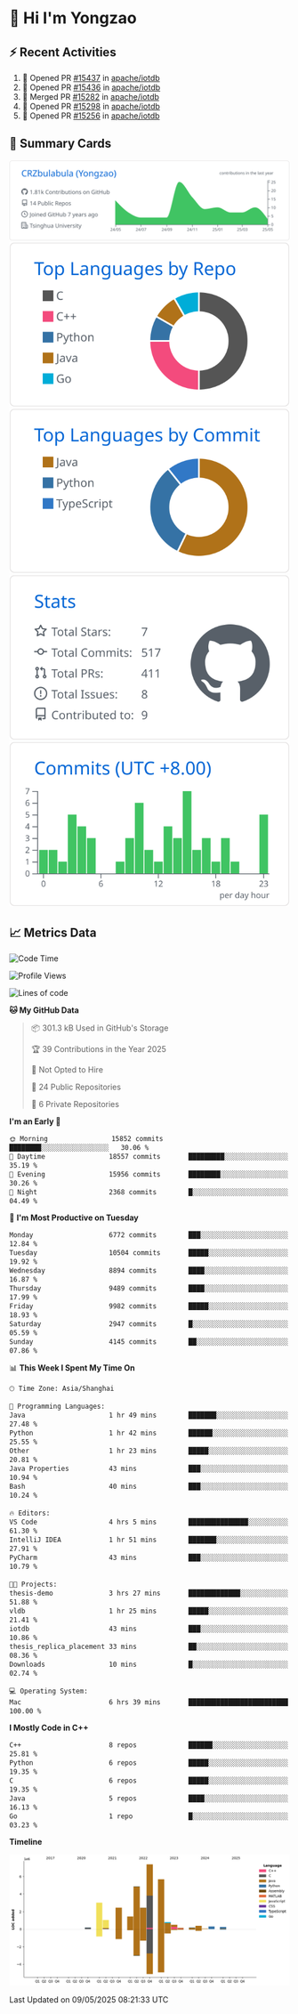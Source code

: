 # 👋 Hi I'm Yongzao

## ⚡ Recent Activities
<!--START_SECTION:activity-->
1. 💪 Opened PR [#15437](https://github.com/apache/iotdb/pull/15437) in [apache/iotdb](https://github.com/apache/iotdb)
2. 💪 Opened PR [#15436](https://github.com/apache/iotdb/pull/15436) in [apache/iotdb](https://github.com/apache/iotdb)
3. 🎉 Merged PR [#15282](https://github.com/apache/iotdb/pull/15282) in [apache/iotdb](https://github.com/apache/iotdb)
4. 💪 Opened PR [#15298](https://github.com/apache/iotdb/pull/15298) in [apache/iotdb](https://github.com/apache/iotdb)
5. 💪 Opened PR [#15256](https://github.com/apache/iotdb/pull/15256) in [apache/iotdb](https://github.com/apache/iotdb)
<!--END_SECTION:activity-->

## 🎑 Summary Cards

[![](https://raw.githubusercontent.com/CRZbulabula/CRZbulabula/main/profile-summary-card-output/github/0-profile-details.svg)](https://github.com/vn7n24fzkq/github-profile-summary-cards)
[![](https://raw.githubusercontent.com/CRZbulabula/CRZbulabula/main/profile-summary-card-output/github/1-repos-per-language.svg)](https://github.com/vn7n24fzkq/github-profile-summary-cards) [![](https://raw.githubusercontent.com/CRZbulabula/CRZbulabula/main/profile-summary-card-output/github/2-most-commit-language.svg)](https://github.com/vn7n24fzkq/github-profile-summary-cards)
[![](https://raw.githubusercontent.com/CRZbulabula/CRZbulabula/main/profile-summary-card-output/github/3-stats.svg)](https://github.com/vn7n24fzkq/github-profile-summary-cards) [![](https://raw.githubusercontent.com/CRZbulabula/CRZbulabula/main/profile-summary-card-output/github/4-productive-time.svg)](https://github.com/vn7n24fzkq/github-profile-summary-cards)

## 📈 Metrics Data

<!--START_SECTION:waka-->
![Code Time](http://img.shields.io/badge/Code%20Time-859%20hrs%2051%20mins-blue)

![Profile Views](http://img.shields.io/badge/Profile%20Views-0-blue)

![Lines of code](https://img.shields.io/badge/From%20Hello%20World%20I%27ve%20Written-30.9%20million%20lines%20of%20code-blue)

**🐱 My GitHub Data** 

> 📦 301.3 kB Used in GitHub's Storage 
 > 
> 🏆 39 Contributions in the Year 2025
 > 
> 🚫 Not Opted to Hire
 > 
> 📜 24 Public Repositories 
 > 
> 🔑 6 Private Repositories 
 > 
**I'm an Early 🐤** 

```text
🌞 Morning                15852 commits       ████████░░░░░░░░░░░░░░░░░   30.06 % 
🌆 Daytime                18557 commits       █████████░░░░░░░░░░░░░░░░   35.19 % 
🌃 Evening                15956 commits       ████████░░░░░░░░░░░░░░░░░   30.26 % 
🌙 Night                  2368 commits        █░░░░░░░░░░░░░░░░░░░░░░░░   04.49 % 
```
📅 **I'm Most Productive on Tuesday** 

```text
Monday                   6772 commits        ███░░░░░░░░░░░░░░░░░░░░░░   12.84 % 
Tuesday                  10504 commits       █████░░░░░░░░░░░░░░░░░░░░   19.92 % 
Wednesday                8894 commits        ████░░░░░░░░░░░░░░░░░░░░░   16.87 % 
Thursday                 9489 commits        ████░░░░░░░░░░░░░░░░░░░░░   17.99 % 
Friday                   9982 commits        █████░░░░░░░░░░░░░░░░░░░░   18.93 % 
Saturday                 2947 commits        █░░░░░░░░░░░░░░░░░░░░░░░░   05.59 % 
Sunday                   4145 commits        ██░░░░░░░░░░░░░░░░░░░░░░░   07.86 % 
```


📊 **This Week I Spent My Time On** 

```text
🕑︎ Time Zone: Asia/Shanghai

💬 Programming Languages: 
Java                     1 hr 49 mins        ███████░░░░░░░░░░░░░░░░░░   27.48 % 
Python                   1 hr 42 mins        ██████░░░░░░░░░░░░░░░░░░░   25.55 % 
Other                    1 hr 23 mins        █████░░░░░░░░░░░░░░░░░░░░   20.81 % 
Java Properties          43 mins             ███░░░░░░░░░░░░░░░░░░░░░░   10.94 % 
Bash                     40 mins             ███░░░░░░░░░░░░░░░░░░░░░░   10.24 % 

🔥 Editors: 
VS Code                  4 hrs 5 mins        ███████████████░░░░░░░░░░   61.30 % 
IntelliJ IDEA            1 hr 51 mins        ███████░░░░░░░░░░░░░░░░░░   27.91 % 
PyCharm                  43 mins             ███░░░░░░░░░░░░░░░░░░░░░░   10.79 % 

🐱‍💻 Projects: 
thesis-demo              3 hrs 27 mins       █████████████░░░░░░░░░░░░   51.88 % 
vldb                     1 hr 25 mins        █████░░░░░░░░░░░░░░░░░░░░   21.41 % 
iotdb                    43 mins             ███░░░░░░░░░░░░░░░░░░░░░░   10.86 % 
thesis_replica_placement 33 mins             ██░░░░░░░░░░░░░░░░░░░░░░░   08.36 % 
Downloads                10 mins             █░░░░░░░░░░░░░░░░░░░░░░░░   02.74 % 

💻 Operating System: 
Mac                      6 hrs 39 mins       █████████████████████████   100.00 % 
```

**I Mostly Code in C++** 

```text
C++                      8 repos             ██████░░░░░░░░░░░░░░░░░░░   25.81 % 
Python                   6 repos             █████░░░░░░░░░░░░░░░░░░░░   19.35 % 
C                        6 repos             █████░░░░░░░░░░░░░░░░░░░░   19.35 % 
Java                     5 repos             ████░░░░░░░░░░░░░░░░░░░░░   16.13 % 
Go                       1 repo              █░░░░░░░░░░░░░░░░░░░░░░░░   03.23 % 
```



**Timeline**

![Lines of Code chart](https://raw.githubusercontent.com/CRZbulabula/CRZbulabula/main/assets/bar_graph.png)


 Last Updated on 09/05/2025 08:21:33 UTC
<!--END_SECTION:waka-->

